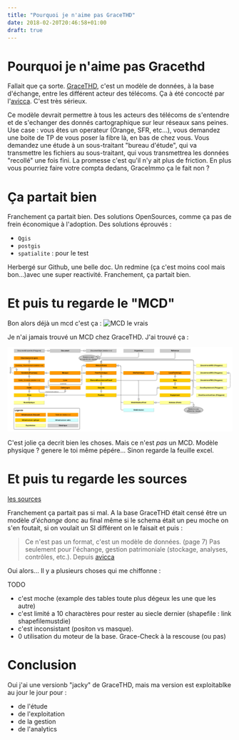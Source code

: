 ```yaml
---
title: "Pourquoi je n'aime pas GraceTHD"
date: 2018-02-20T20:46:58+01:00
draft: true
---
```


# Pourquoi je n'aime pas Gracethd

Fallait que ça sorte. [GraceTHD](http://www.avicca.org/content/gracethd-projets), c'est un modèle de données, à la base d'échange, entre les différent acteur des télécoms.  Ça à été concocté par l'[avicca](http://www.avicca.org). C'est très sérieux. 

Ce modèle devrait permettre à tous les acteurs des télécoms de s'entendre et de s'echanger des donnés cartographique sur leur réseaux sans peines. Use case : vous êtes un operateur (Orange, SFR, etc...), vous demandez une boite de TP de vous poser la fibre là, en bas de chez vous. Vous demandez une étude à un sous-traitant "bureau d'étude", qui va transmettre les fichiers au sous-traitant, qui vous transmettrea les données "recollé" une fois fini. La promesse c'est qu'il n'y ait plus de friction. En plus vous pourriez faire votre compta dedans, GraceImmo ça le fait non ?


# Ça partait bien

Franchement ça partait bien. Des solutions OpenSources, comme ça pas de frein économique à l'adoption. Des solutions éprouvés : 

* `Qgis`
* `postgis`
* `spatialite` : pour le test

Herbergé sur Github, une belle doc. Un redmine (ça c'est moins cool mais bon...)avec une super reactivité. Franchement, ça partait bien.

# Et puis tu regarde le "MCD"

Bon alors déjà un mcd c'est ça :
![MCD le vrais](/images/MCD_levrais.jpg)

Je n'ai jamais trouvé un MCD chez GraceTHD. J'ai trouvé ça :

![MCD sauce gracethd](https://raw.githubusercontent.com/GraceTHD-community/GraceTHD-MCD/master/docs/GraceTHD-MCD/gracethd-mcd-v2.0_schema_v01.png)

C'est jolie ça decrit bien les choses. Mais ce n'est _pas_ un MCD. Modèle physique ? genere le toi même pépére... Sinon regarde la feuille excel. 

# Et puis tu regarde les sources

[les sources](https://github.com/GraceTHD-community/GraceTHD-MCD/tree/master/sql_postgis)

Franchement ça partait pas si mal. A la base GraceTHD était censé être un modèle _d'échange_ donc au final même si le schema était un peu moche on s'en foutait, si on voulait un SI différent on le faisait et puis :

> Ce n'est pas un format, c'est un modèle de données. (page 7)
> Pas seulement pour l'échange, gestion patrimoniale (stockage, analyses, contrôles, etc.).
Depuis [avicca](http://www.avicca.org/document/17214/dl)  

Oui alors... Il y a plusieurs choses qui me chiffonne :

TODO
* c'est moche (example des tables toute plus dégeux les une que les autre)
* c'est limité a 10 charactères pour rester au siecle dernier (shapefile : link shapefilemustdie)
* c'est inconsistant (positon vs masque).
* 0 utilisation du moteur de la base. Grace-Check à la rescouse (ou pas)

# Conclusion

Oui j'ai une versionb "jacky" de GraceTHD, mais ma version est exploitablke au jour le jour pour :

* de l'étude
* de l'exploitation
* de la gestion
* de l'analytics 






